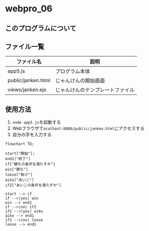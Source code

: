 # webpro_06
## このプログラムについて
## ファイル一覧

ファイル名| 説明
-|-
app5.js|プログラム本体
public/janken.html | じゃんけんの開始画面
views/janken.ejs | じゃんけんのテンプレートファイル

## 使用方法
1. ```node app5.js```を起動する
1. Webブラウザで```ocalhost:8080/public/janken.html```にアクセスする
1. 自分の手を入力する

```mermaid
flowchart TD;

start["開始"];
end1["終了"]
if{"勝ちの条件を満たすか"}
win["勝ち"]
loose["負け"]
aiko["あいこ"]
if2["あいこの条件を満たすか"]

start --> if
if -->|yes| win
win --> end1
if -->|no| if2
if2 -->|yes| aiko
aiko --> end1
if2 -->|no| loose
loose --> end1
```